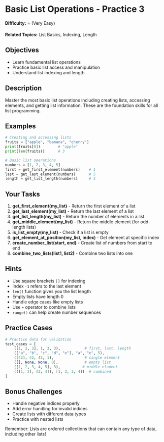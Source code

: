 # Basic List Operations - Practice 3

**Difficulty:** ⭐ (Very Easy)

**Related Topics:** List Basics, Indexing, Length

## Objectives

- Learn fundamental list operations
- Practice basic list access and manipulation
- Understand list indexing and length

## Description

Master the most basic list operations including creating lists, accessing elements, and getting list information. These are the foundation skills for all list programming.

## Examples

```python
# Creating and accessing lists
fruits = ["apple", "banana", "cherry"]
print(fruits[0])        # "apple"
print(len(fruits))      # 3

# Basic list operations
numbers = [1, 2, 3, 4, 5]
first = get_first_element(numbers)    # 1
last = get_last_element(numbers)      # 5
length = get_list_length(numbers)     # 5
```

## Your Tasks

1. **get_first_element(my_list)** - Return the first element of a list
2. **get_last_element(my_list)** - Return the last element of a list
3. **get_list_length(my_list)** - Return the number of elements in a list
4. **get_middle_element(my_list)** - Return the middle element (for odd-length lists)
5. **is_list_empty(my_list)** - Check if a list is empty
6. **get_element_at_position(my_list, index)** - Get element at specific index
7. **create_number_list(start, end)** - Create list of numbers from start to end
8. **combine_two_lists(list1, list2)** - Combine two lists into one

## Hints

- Use square brackets `[]` for indexing
- Index `-1` refers to the last element
- `len()` function gives you the list length
- Empty lists have length 0
- Handle edge cases like empty lists
- Use `+` operator to combine lists
- `range()` can help create number sequences

## Practice Cases

```python
# Practice data for validation
test_cases = [
    ([1, 2, 3], 1, 3, 3),           # first, last, length
    (["a", "b", "c", "d", "e"], "a", "e", 5),
    ([42], 42, 42, 1),              # single element
    ([], None, None, 0),            # empty list
    ([1, 2, 3, 4, 5], 3),          # middle element
    (([1, 2], [3, 4]), [1, 2, 3, 4])  # combined
]
```

## Bonus Challenges

- Handle negative indices properly
- Add error handling for invalid indices
- Create lists with different data types
- Practice with nested lists

Remember: Lists are ordered collections that can contain any type of data, including other lists!